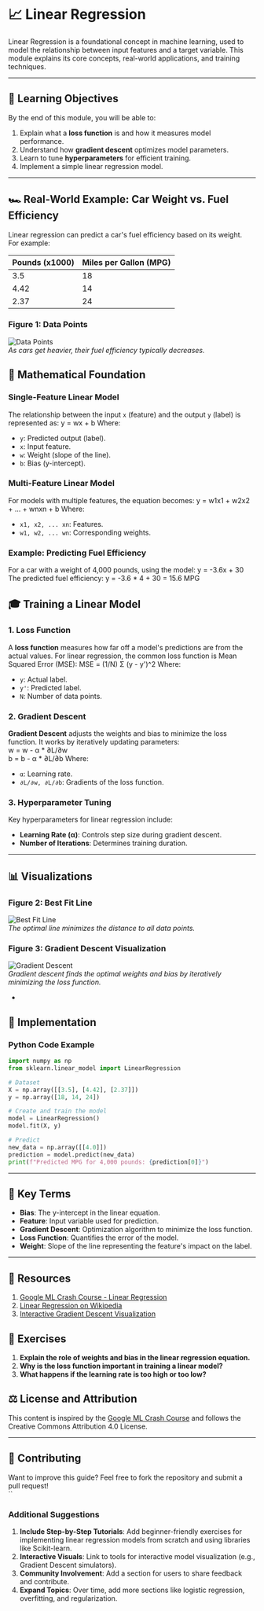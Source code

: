 # 📈 Linear Regression  

Linear Regression is a foundational concept in machine learning, used to model the relationship between input features and a target variable. This module explains its core concepts, real-world applications, and training techniques.

---

## 🎯 Learning Objectives  
By the end of this module, you will be able to:  
1. Explain what a **loss function** is and how it measures model performance.  
2. Understand how **gradient descent** optimizes model parameters.  
3. Learn to tune **hyperparameters** for efficient training.  
4. Implement a simple linear regression model.

---

## 🏎 Real-World Example: Car Weight vs. Fuel Efficiency  
Linear regression can predict a car's fuel efficiency based on its weight.  
For example:  

| **Pounds (x1000)** | **Miles per Gallon (MPG)** |
|---------------------|---------------------------|
| 3.5                 | 18                        |
| 4.42                | 14                        |
| 2.37                | 24                        |

### Figure 1: Data Points  
![Data Points](images/data-points.png)  
*As cars get heavier, their fuel efficiency typically decreases.*  


## 📐 Mathematical Foundation  

### Single-Feature Linear Model  
The relationship between the input `x` (feature) and the output `y` (label) is represented as:  y = wx + b
Where:  
- `y`: Predicted output (label).  
- `x`: Input feature.  
- `w`: Weight (slope of the line).  
- `b`: Bias (y-intercept).

### Multi-Feature Linear Model  
For models with multiple features, the equation becomes:  y = w1x1 + w2x2 + ... + wnxn + b
Where:  
- `x1, x2, ... xn`: Features.  
- `w1, w2, ... wn`: Corresponding weights.  

### Example: Predicting Fuel Efficiency  
For a car with a weight of 4,000 pounds, using the model:  y = -3.6x + 30
The predicted fuel efficiency:  y = -3.6 * 4 + 30 = 15.6 MPG


## 🎓 Training a Linear Model  

### 1. **Loss Function**  
A **loss function** measures how far off a model's predictions are from the actual values. For linear regression, the common loss function is Mean Squared Error (MSE):  MSE = (1/N) Σ (y - y')^2
Where:  
- `y`: Actual label.  
- `y'`: Predicted label.  
- `N`: Number of data points.  

### 2. **Gradient Descent**  
**Gradient Descent** adjusts the weights and bias to minimize the loss function. It works by iteratively updating parameters:  
w = w - α * ∂L/∂w  
b = b - α * ∂L/∂b 
Where:  
- `α`: Learning rate.  
- `∂L/∂w, ∂L/∂b`: Gradients of the loss function.

### 3. **Hyperparameter Tuning**  
Key hyperparameters for linear regression include:  
- **Learning Rate (α)**: Controls step size during gradient descent.  
- **Number of Iterations**: Determines training duration.

---

## 📊 Visualizations  

### Figure 2: Best Fit Line  
![Best Fit Line](images/best-fit-line.png)  
*The optimal line minimizes the distance to all data points.*

### Figure 3: Gradient Descent Visualization  
![Gradient Descent](images/gradient-descent.png)  
*Gradient descent finds the optimal weights and bias by iteratively minimizing the loss function.*

-

## 🔧 Implementation  

### Python Code Example  
```python
import numpy as np
from sklearn.linear_model import LinearRegression

# Dataset
X = np.array([[3.5], [4.42], [2.37]])
y = np.array([18, 14, 24])

# Create and train the model
model = LinearRegression()
model.fit(X, y)

# Predict
new_data = np.array([[4.0]])
prediction = model.predict(new_data)
print(f"Predicted MPG for 4,000 pounds: {prediction[0]}")
```

---

## 🔑 Key Terms  
- **Bias**: The y-intercept in the linear equation.  
- **Feature**: Input variable used for prediction.  
- **Gradient Descent**: Optimization algorithm to minimize the loss function.  
- **Loss Function**: Quantifies the error of the model.  
- **Weight**: Slope of the line representing the feature's impact on the label.  

---

## 📂 Resources  
1. [Google ML Crash Course - Linear Regression](https://developers.google.com/machine-learning/crash-course/linear-regression)  
2. [Linear Regression on Wikipedia](https://en.wikipedia.org/wiki/Linear_regression)  
3. [Interactive Gradient Descent Visualization](https://ml-playground.com)  

## 🧩 Exercises  
1. **Explain the role of weights and bias in the linear regression equation.**  
2. **Why is the loss function important in training a linear model?**  
3. **What happens if the learning rate is too high or too low?**  


## ⚖️ License and Attribution  
This content is inspired by the [Google ML Crash Course](https://developers.google.com/machine-learning/crash-course) and follows the Creative Commons Attribution 4.0 License.  

---

## 🙌 Contributing  
Want to improve this guide? Feel free to fork the repository and submit a pull request!  
``



### **Additional Suggestions**
1. **Include Step-by-Step Tutorials**: Add beginner-friendly exercises for implementing linear regression models from scratch and using libraries like Scikit-learn.  
2. **Interactive Visuals**: Link to tools for interactive model visualization (e.g., Gradient Descent simulators).  
3. **Community Involvement**: Add a section for users to share feedback and contribute.  
4. **Expand Topics**: Over time, add more sections like logistic regression, overfitting, and regularization.
